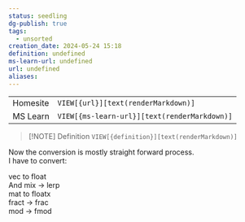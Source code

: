 ```yaml
---
status: seedling
dg-publish: true
tags:
  - unsorted
creation_date: 2024-05-24 15:18
definition: undefined
ms-learn-url: undefined
url: undefined
aliases:
---
```


|          |                                              |
| -------- | -------------------------------------------- |
| Homesite | `VIEW[{url}][text(renderMarkdown)]`          |
| MS Learn | `VIEW[{ms-learn-url}][text(renderMarkdown)]` |

> [!NOTE] Definition
> `VIEW[{definition}][text(renderMarkdown)]`


Now the conversion is mostly straight forward process.  
I have to convert:

vec<X> to float<x>  
And mix -> lerp  
mat<n> to float<n>x<n>  
fract -> frac  
mod -> fmod